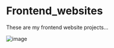 # Frontend_websites

These are my frontend website projects...

![image](https://github.com/AyushV14/Frontend_websites/assets/158302103/ca9c2819-8f2e-454a-9158-460a7dbb4e71)


